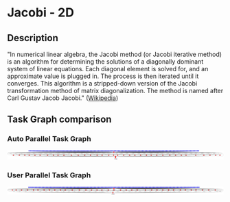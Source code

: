 # Jacobi - 2D


## Description

"In numerical linear algebra, the Jacobi method (or Jacobi iterative method) is an
algorithm for determining the solutions of a diagonally dominant system of linear
equations. Each diagonal element is solved for, and an approximate value is plugged
in. The process is then iterated until it converges. This algorithm is a stripped-down
version of the Jacobi transformation method of matrix diagonalization. The method
is named after Carl Gustav Jacob Jacobi." 
([Wikipedia][wikipedia-jacobi])


## Task Graph comparison

### Auto Parallel Task Graph

![AutoParallel Task Graph](./results/local/autoparallel/complete_graph.png)

### User Parallel Task Graph

![UserParallel Task Graph](./results/local/userparallel/complete_graph.png)


[wikipedia-jacobi]: https://en.wikipedia.org/wiki/Jacobi_method